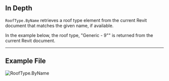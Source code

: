 ## In Depth
`RoofType.ByName` retrieves a roof type element from the current Revit document that matches the given name, if available.

In the example below, the roof type, "Generic - 9"" is returned from the current Revit document.
___
## Example File

![RoofType.ByName](./Revit.Elements.RoofType.ByName_img.jpg)